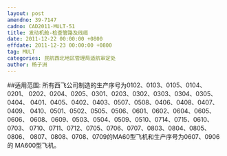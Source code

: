 ```yaml
---
layout: post
amendno: 39-7147
cadno: CAD2011-MULT-51
title: 发动机舱-检查管路及线缆
date: 2011-12-22 00:00:00 +0800
effdate: 2011-12-23 00:00:00 +0800
tag: MULT
categories: 民航西北地区管理局适航审定处
author: 杨子洲
---
```


##适用范围:
所有西飞公司制造的生产序号为0102、0103、0105、0104、0201、 0202、0204、0205、0301、0203、0302、0303、0304、0305、0404、 0401、0405、0402、0403、0507、0508、0406、0408、0407、0409、 0410、0501、0502、0505、0506、0601、0602、0604、0605、0606、 0608、0609、0503、0504、0509、0510、0714、0715、0610、0703、 0710、0711、0712、0705、0706、0707、0803、0804、0805、0806、 0807、0808、0708、0709的MA60型飞机和生产序号为0607、0906的 MA600型飞机。

